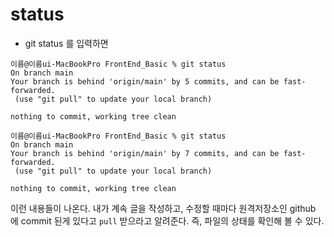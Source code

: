 # status
 - git status 를 입력하면
 ```
이름@이름ui-MacBookPro FrontEnd_Basic % git status
On branch main
Your branch is behind 'origin/main' by 5 commits, and can be fast-forwarded.
  (use "git pull" to update your local branch)

nothing to commit, working tree clean

이름@이름ui-MacBookPro FrontEnd_Basic % git status
On branch main
Your branch is behind 'origin/main' by 7 commits, and can be fast-forwarded.
  (use "git pull" to update your local branch)

nothing to commit, working tree clean
```
이런 내용들이 나온다. 내가 계속 글을 작성하고, 수정할 때마다 원격저장소인 github 에 commit 된게 있다고 `pull` 받으라고 알려준다. 즉, 파일의 상태를 확인해 볼 수 있다.  
